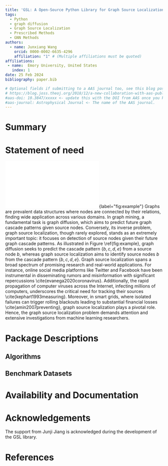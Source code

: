 ```yaml
---
title: 'GSL: A Open-Source Python Library for Graph Source Localization Algorithms and Benchmark Datasets'
tags:
  - Python
  - graph diffusion
  - Graph Source Localization
  - Prescribed Methods
  - GNN Methods
authors:
  - name: Junxiang Wang
    orcid: 0000-0002-6635-4296
    affiliation: "1" # (Multiple affiliations must be quoted)
affiliations:
 - name:  Emory University, United States
   index: 1
date: 25 Feb 2024
bibliography: paper.bib

# Optional fields if submitting to a AAS journal too, see this blog post:
# https://blog.joss.theoj.org/2018/12/a-new-collaboration-with-aas-publishing
#aas-doi: 10.3847/xxxxx <- update this with the DOI from AAS once you know it.
#aas-journal: Astrophysical Journal <- The name of the AAS journal.
---
```


# Summary


# Statement of need
![An example of source localization.](figure\SL_example.fig){label="fig:example"}
Graphs are prevalent data structures where nodes are connected by their relations, finding wide application across various domains. In graph mining, a fundamental task is graph diffusion, which aims to predict future graph cascade patterns given source nodes. Conversely, its inverse problem, graph source localization, though rarely explored, stands as an extremely important topic: it focuses on detection of source nodes given their future graph cascade patterns. As illustrated in Figure \ref{fig:example}, graph diffusion seeks to predict the cascade pattern $\{b,c,d,e\}$ from a source node $b$, whereas graph source localization aims to identify source nodes $b$ from the cascade pattern $\{b,c,d,e\}$. Graph source localization spans a broad spectrum of promising research and real-world applications. For instance, online social media platforms like Twitter and Facebook have been instrumental in disseminating rumors and misinformation with significant repercussions \cite{evanega2020coronavirus}. Additionally, the rapid propagation of computer viruses across the Internet, infecting millions of computers, underscores the critical need for tracking their sources \cite{kephart1993measuring}. Moreover, in smart grids, where isolated failures can trigger rolling blackouts leading to substantial financial losses \cite{amin2007preventing}, graph source localization plays a pivotal role. Hence, the graph source localization problem demands attention and extensive investigations from machine learning researchers.

# Package Descriptions

## Algorithms

## Benchmark Datasets

# Availability and Documentation



# Acknowledgements

The support from Junji Jiang is acknowledged during the development of the GSL library.

# References
